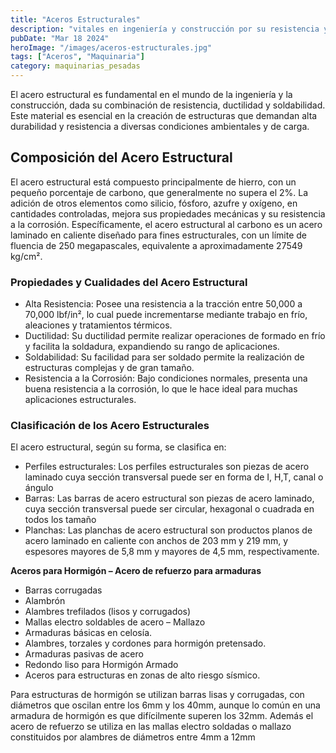```yaml
---
title: "Aceros Estructurales"
description: "vitales en ingeniería y construcción por su resistencia y ductilidad. Esenciales para estructuras durables, son mayormente hierro con bajo carbono, y pueden incluir silicio y fósforo para mejorar propiedades y resistencia a la corrosión"
pubDate: "Mar 18 2024"
heroImage: "/images/aceros-estructurales.jpg"
tags: ["Aceros", "Maquinaria"]
category: maquinarias_pesadas
---
```


El acero estructural es fundamental en el mundo de la ingeniería y la construcción, dada su combinación de resistencia, ductilidad y soldabilidad. Este material es esencial en la creación de estructuras que demandan alta durabilidad y resistencia a diversas condiciones ambientales y de carga.

## Composición del Acero Estructural

El acero estructural está compuesto principalmente de hierro, con un pequeño porcentaje de carbono, que generalmente no supera el 2%. La adición de otros elementos como silicio, fósforo, azufre y oxígeno, en cantidades controladas, mejora sus propiedades mecánicas y su resistencia a la corrosión. Específicamente, el acero estructural al carbono es un acero laminado en caliente diseñado para fines estructurales, con un límite de fluencia de 250 megapascales, equivalente a aproximadamente 27549 kg/cm²​​.

### Propiedades y Cualidades del Acero Estructural

- Alta Resistencia: Posee una resistencia a la tracción entre 50,000 a 70,000 lbf/in², lo cual puede incrementarse mediante trabajo en frío, aleaciones y tratamientos térmicos.
- Ductilidad: Su ductilidad permite realizar operaciones de formado en frío y facilita la soldadura, expandiendo su rango de aplicaciones.
- Soldabilidad: Su facilidad para ser soldado permite la realización de estructuras complejas y de gran tamaño.
- Resistencia a la Corrosión: Bajo condiciones normales, presenta una buena resistencia a la corrosión, lo que le hace ideal para muchas aplicaciones estructurales​​.

### Clasificación de los Acero Estructurales

El acero estructural, según su forma, se clasifica en:

- Perfiles estructurales: Los perfiles estructurales son piezas de acero laminado cuya sección transversal puede ser en forma de I, H,T, canal o ángulo
- Barras: Las barras de acero estructural son piezas de acero laminado, cuya sección transversal puede ser circular, hexagonal o cuadrada en todos los tamaño
- Planchas: Las planchas de acero estructural son productos planos de acero laminado en caliente con anchos de 203 mm y 219 mm, y espesores mayores de 5,8 mm y mayores de 4,5 mm, respectivamente.

**Aceros para Hormigón – Acero de refuerzo para armaduras**

- Barras corrugadas
- Alambrón
- Alambres trefilados (lisos y corrugados)
- Mallas electro soldables de acero – Mallazo
- Armaduras básicas en celosía.
- Alambres, torzales y cordones para hormigón pretensado.
- Armaduras pasivas de acero
- Redondo liso para Hormigón Armado
- Aceros para estructuras en zonas de alto riesgo sísmico.

Para estructuras de hormigón se utilizan barras lisas y corrugadas, con diámetros que oscilan entre los 6mm y los 40mm, aunque lo común en una armadura de hormigón es que difícilmente superen los 32mm. Además el acero de refuerzo se utiliza en las mallas electro soldadas o mallazo constituidos por alambres de diámetros entre 4mm a 12mm
